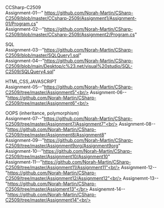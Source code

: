 CCSharp-C2509<br/>
      Assignment-01--" https://github.com/Norah-Martin/CSharp-C2509/blob/master/CCsharp-2509/Assignment1/Assignment-01/Program.cs"  <br/>
      Assignment-02--"https://github.com/Norah-Martin/CSharp-C2509/blob/master/CCsharp-2509/Assignment2/Program.cs" <br/>

SQL <br/>
      Assignment-03--"https://github.com/Norah-Martin/CSharp-C2509/blob/master/SQLQuery1.sql" <br/>
      Assignment-04--"https://github.com/Norah-Martin/CSharp-C2509/blob/main/Desktop/c%23.net/visual%20studio/SQL-C2509/SQLQuery4.sql" 
      
HTML,CSS,JAVASCRIPT<br/>
      Assignment-05--"https://github.com/Norah-Martin/CSharp-C2509/tree/master/Assignment5"<br/>
      Assignment-06--"https://github.com/Norah-Martin/CSharp-C2509/tree/master/Assignment6"<br/>

OOPS (inheritance, polymorphism)<br/>
      Assignment-07--"https://github.com/Norah-Martin/CSharp-C2509/tree/master/Assignment7/Assignment7"<br/>
      Assignment-08--"https://github.com/Norah-Martin/CSharp-C2509/tree/master/Assignment8/Assignment8" <br/>
      Assignment-09--"https://github.com/Norah-Martin/CSharp-C2509/tree/master/Assignment9org/Assignment9org" <br/>
      Assignment-10--"https://github.com/Norah-Martin/CSharp-C2509/tree/master/Assignment10/Assignment10" <br/>
      Assignment-11--"https://github.com/Norah-Martin/CSharp-C2509/tree/master/Assignment11/Assignment11"<br/>
      Assignment-12--"https://github.com/Norah-Martin/CSharp-C2509/tree/master/Assignment12/Assignment12"<br/>
      Assignemnt-13--"https://github.com/Norah-Martin/CSharp-C2509/tree/master/Assigment13"</br>
      Assignemnt-14--"https://github.com/Norah-Martin/CSharp-C2509/tree/master/Assignment14"<br/>
      
